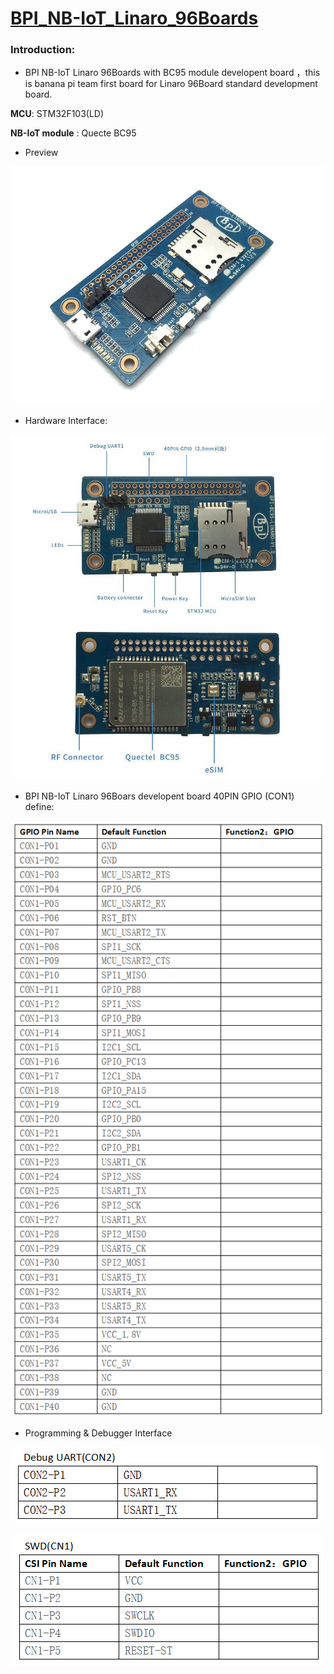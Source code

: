 # [BPI_NB-IoT_Linaro_96Boards](http://www.banana-pi.com/eacp_view.asp?id=108)

### Introduction:

- BPI NB-IoT Linaro 96Boards with BC95 module developent board ，this is banana pi team first board for Linaro 96Board standard development board.

**MCU**: STM32F103(LD)

**NB-IoT module** : Quecte BC95

- Preview

![](./doc/pic/view.jpg)

- Hardware Interface:

![](./doc/pic/Hardware_Interface.jpg)

- BPI NB-IoT Linaro 96Boars developent board 40PIN GPIO (CON1) define:

![](./doc/pic/40PIN_GPIO.png)

- Programming & Debugger Interface

![](./doc/pic/Debugger_Interface.png)

![](./doc/pic/SWD_Interface.png)

